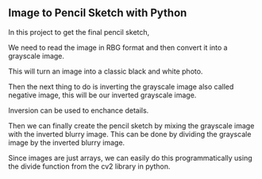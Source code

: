 ## Image to Pencil Sketch with Python

In this project to get the final pencil sketch, 

We need to read the image in RBG format and then convert it into a grayscale image. 

This will turn an image into a classic black and white photo. 

Then the next thing to do is inverting the grayscale image also called negative image, this will be our inverted grayscale image. 

Inversion can be used to enchance details. 

Then we can finally create the pencil sketch by mixing the grayscale image with the inverted blurry image. This can be done by dividing the grayscale image by the inverted blurry image. 

Since images are just arrays, we can easily do this programmatically using the divide function from the cv2 library in python.
